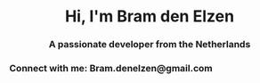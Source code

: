 <h1 align="center">Hi, I'm Bram den Elzen</h1>
<h3 align="center">A passionate developer from the Netherlands</h3>

<h3 align="left">Connect with me: Bram.denelzen@gmail.com</h3>

